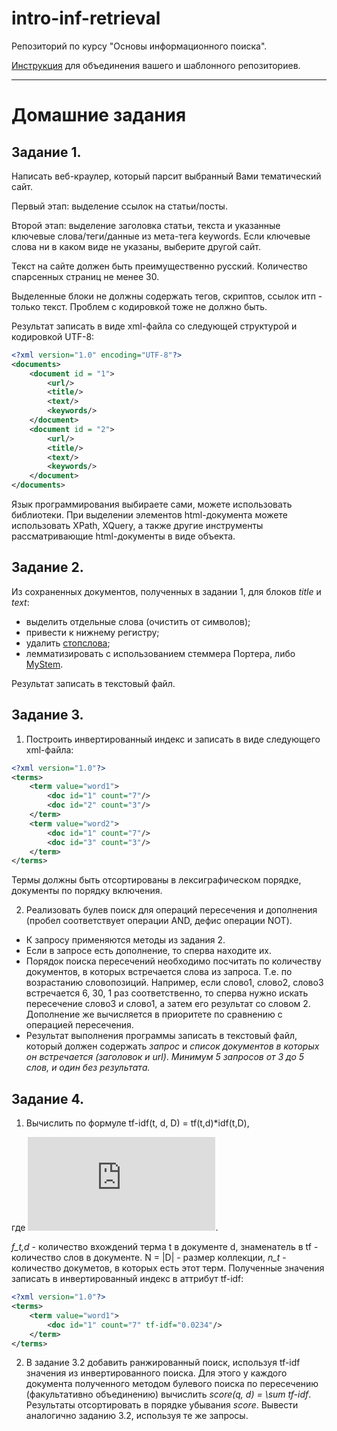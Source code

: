 # intro-inf-retrieval
Репозиторий по курсу "Основы информационного поиска".

[Инструкция](../master/git-tutorial.md#дополнение) для объединения вашего и шаблонного репозиториев.


* * *

# Домашние задания

## Задание 1. 
Написать веб-краулер, который парсит выбранный Вами тематический сайт.

Первый этап: выделение ссылок на статьи/посты.

Второй этап: выделение заголовка статьи, текста и указанные ключевые слова/теги/данные из мета-тега keywords. Если ключевые слова ни в каком виде не указаны, выберите другой сайт.

Текст на сайте должен быть преимущественно русский. Количество спарсенных страниц не менее 30.

Выделенные блоки не должны содержать тегов, скриптов, ссылок итп - только текст. Проблем с кодировкой тоже не должно быть.

Результат записать в виде xml-файла со следующей структурой и кодировкой UTF-8:
```xml
<?xml version="1.0" encoding="UTF-8"?>
<documents>
	<document id = "1">
		<url/>
		<title/>
		<text/>
		<keywords/>
	</document>
	<document id = "2">
		<url/>
		<title/>
		<text/>
		<keywords/>
	</document>
</documents>
```

Язык программирования выбираете сами, можете использовать библиотеки. При выделении элементов html-документа можете использовать XPath, XQuery, а также другие инструменты рассматривающие html-документы в виде объекта.


## Задание 2.
Из сохраненных документов, полученных в задании 1, для блоков *title* и *text*: 
+ выделить отдельные слова (очистить от символов);
+ привести к нижнему регистру;
+ удалить [стопслова](https://github.com/stopwords-iso/stopwords-ru);
+ лемматизировать с использованием стеммера Портера, либо [MyStem](https://yandex.ru/dev/mystem/). 

Результат записать в текстовый файл.

## Задание 3.

1. Построить инвертированный индекс и записать в виде следующего xml-файла:
```xml
<?xml version="1.0"?>
<terms>
	<term value="word1">
		<doc id="1" count="7"/>
		<doc id="2" count="3"/>
	</term>
	<term value="word2">
		<doc id="1" count="7"/>
		<doc id="3" count="3"/>
	</term>
</terms>
```
Термы должны быть отсортированы в лексиграфическом порядке, документы по порядку включения.


2. Реализовать булев поиск для операций пересечения и дополнения (пробел соответствует операции AND, дефис операции NOT).
* К запросу применяются методы из задания 2.
* Если в запросе есть дополнение, то сперва находите их.
* Порядок поиска пересечений необходимо посчитать по количеству документов, в которых встречается слова из запроса. Т.е. по возрастанию словопозиций. Например, если слово1, слово2, слово3 встречается 6, 30, 1 раз соответственно, то сперва нужно искать пересечение слово3 и слово1, а затем его результат со словом 2. Дополнение же вычисляется в приоритете по сравнению с операцией пересечения.
* Результат выполнения программы записать в текстовый файл, который должен содержать *запрос* и *список документов в которых он встречается (заголовок и url)*.
*Минимум 5 запросов от 3 до 5 слов, и один без результата.*


## Задание 4.

1. Вычислить по формуле tf-idf(t, d, D) = tf(t,d)*idf(t,D), 

где ![tfidf](http://latex.codecogs.com/png.latex?tf%28t%2C%20d%29%20%3D%20%5Cfrac%7Bf_%7Bt%2C%20d%7D%7D%7B%5Csum_%7Bt%27%5Cin%20d%7D%20f_%7Bt%27%2C%20d%7D%7D%2C%20idf%28t%2C%20D%29%20%3D%20log%28%5Cfrac%7BN%7D%7Bn_t%7D%29 "tf-idf"). 

*f_t,d* - количество вхождений терма t в документе d, знаменатель в tf - количество слов в документе. N = |D| - размер коллекции, *n_t* - количество докуметов, в которых есть этот терм.
Полученные значения записать в инвертированный индекс в аттрибут tf-idf:
```xml
<?xml version="1.0"?>
<terms>
	<term value="word1">
		<doc id="1" count="7" tf-idf="0.0234"/>
	</term>
</terms>
```

2. В задание 3.2 добавить ранжированный поиск, используя tf-idf значения из инвертированного поиска.
Для этого у каждого документа полученного методом булевого поиска по пересечению (факультативно объединению) вычислить *score(q, d) = \sum tf-idf*. Результаты отсортировать в порядке убывания *score*. Вывести аналогично заданию 3.2, используя те же запросы.
